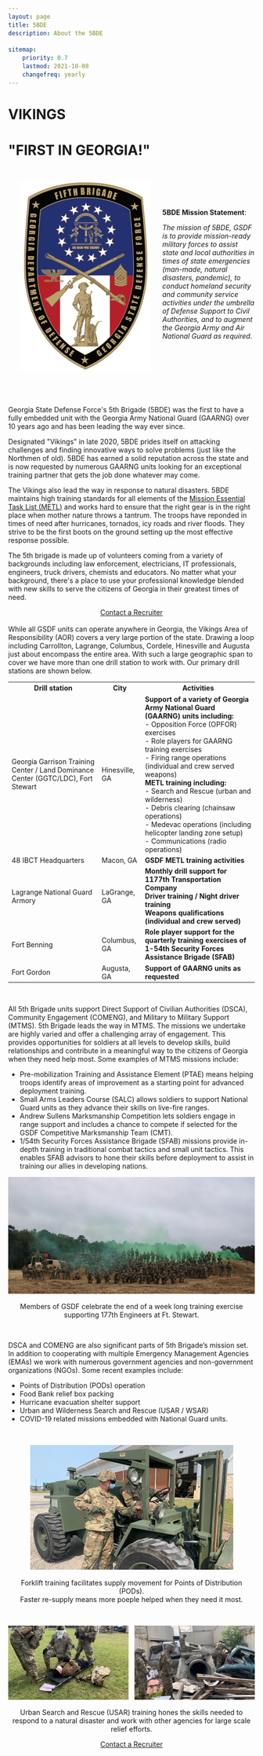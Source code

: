 ```yaml
---
layout: page
title: 5BDE
description: About the 5BDE

sitemap:
    priority: 0.7
    lastmod: 2021-10-08
    changefreq: yearly
---
```




# **VIKINGS**
# "FIRST IN GEORGIA!"
<p>
  <img src="/images/5th_BDE_shield.png" alt="Shield of Warriors" align="left" style="float:left;width:265px;height:390px" hspace="25" vspace="25">
</p>
<br>
<br>
<br>
<br>

**5BDE Mission Statement**:

  *The mission of 5BDE, GSDF is to provide mission-ready military forces to assist state and local authorities in times of state emergencies (man-made, natural disasters, pandemic), to conduct homeland security and community service activities under the umbrella of Defense Support to Civil Authorities, and to augment the Georgia Army and Air National Guard as required*.
<br>
<br>
<br>
<br>
<br>
<br>
<br>
<br>

Georgia State Defense Force's 5th Brigade (5BDE) was the first to have a fully embedded unit with the Georgia Army National Guard (GAARNG) over 10 years ago and has been leading the way ever since.


Designated "Vikings" in late 2020, 5BDE prides itself on attacking challenges and finding innovative ways to solve problems (just like the Northmen of old). 5BDE has earned a solid reputation across the state and is now requested by numerous GAARNG units looking for an exceptional training partner that gets the job done whatever may come.


The Vikings also lead the way in response to natural disasters. 5BDE maintains high training standards for all elements of the [Mission Essential Task List (METL)](/pages/about.md/#basic-mission-essential-task-list-bmetl) and works hard to ensure that the right gear is in the right place when mother nature throws a tantrum. The troops have reponded in times of need after hurricanes, tornados, icy roads and river floods. They strive to be the first boots on the ground setting up the most effective response possible.


The 5th brigade is made up of volunteers coming from a variety of backgrounds including law enforcement, electricians, IT professionals, engineers, truck drivers, chemists and educators. No matter what your background, there's a place to use your professional knowledge blended with new skills to serve the citizens of Georgia in their greatest times of need.


<div align="center">
<a href="/pages/join.md">Contact a Recruiter</a>
</div>
<br>
While all GSDF units can operate anywhere in Georgia, the Vikings Area of Responsibility (AOR) covers a very large portion of the state. Drawing a loop including Carrollton, Lagrange, Columbus, Cordele, Hinesville and Augusta just about encompass the entire area. With such a large geographic span to cover we have more than one drill station to work with. Our primary drill stations are shown below.


<table>
  <tr>
    <th>Drill station</th>
    <th>City</th>
    <th>Activities</th>
  </tr>
  <tr>
    <td>Georgia Garrison Training Center / Land Dominance Center (GGTC/LDC), Fort Stewart</td>
    <td>Hinesville, GA</td>
    <td><b>Support of a variety of Georgia Army National Guard (GAARNG) units including:</b><br>
    - Opposition Force (OPFOR) exercises<br>
    - Role players for GAARNG training exercises<br>
    - Firing range operations (individual and crew served weapons)<br>
    <b>METL training including:</b><br>
    - Search and Rescue (urban and wilderness)<br>
    - Debris clearing (chainsaw operations)<br>
    - Medevac operations (including helicopter landing zone setup)<br>
    - Communications (radio operations)</td>
  </tr>
  <tr>
    <td>48 IBCT Headquarters</td>
    <td>Macon, GA</td>
    <td><b>GSDF METL training activities</b></td>
  </tr>
  <tr>
    <td>Lagrange National Guard Armory</td>
    <td>LaGrange, GA</td>
    <td><b>Monthly drill support for 1177th Transportation Company</b><br>
    <b>Driver training / Night driver training</b><br>
    <b>Weapons qualifications (individual and crew served)</b><br>
    </td>
  </tr>
  <tr>
    <td>Fort Benning</td>
    <td>Columbus, GA</td>
    <td><b>Role player support for the quarterly training exercises of 1-54th Security Forces Assistance Brigade (SFAB)<b></td>
  </tr>
  <tr>
    <td>Fort Gordon</td>
    <td>Augusta, GA</td>
    <td><b>Support of GAARNG units as requested</b><br>
    </td>
  </tr>
</table>
<br>


All 5th Brigade units support Direct Support of Civilian Authorities (DSCA), Community Engagement (COMENG), and Military to Military Support (MTMS).
5th Brigade leads the way in MTMS. The missions we undertake are highly varied and offer a challenging array of engagement. This provides opportunities for soldiers at all levels to develop skills, build relationships and contribute in a meaningful way to the citizens of Georgia when they need help most. Some examples of MTMS missions include:


 - Pre-mobilization Training and Assistance Element (PTAE) means helping troops identify areas of improvement as a starting point for advanced deployment training.
 - Small Arms Leaders Course (SALC) allows soldiers to support National Guard units as they advance their skills on live-fire ranges.
 - Andrew Sullens Marksmanship Competition lets soldiers engage in range support and includes a chance to compete if selected for the GSDF Competitive Marksmanship Team (CMT).
 - 1/54th Security Forces Assistance Brigade (SFAB) missions provide in-depth training in traditional combat tactics and small unit tactics. This enables SFAB advisors to hone their skills before deployment to assist in training our allies in developing nations.


<p align="center">
<img src="/images/177th_Engineers.png" alt="177th ESC AT-20">
</p>
<p align="center">Members of GSDF celebrate the end of a week long training exercise supporting 177th Engineers at Ft. Stewart.</p>


<br>

DSCA and COMENG are also significant parts of 5th Brigade’s mission set. In addition to cooperating with multiple Emergency Management Agencies (EMAs) we work with numerous government agencies and non-government organizations (NGOs). Some recent examples include:

  - Points of Distribution (PODs) operation
  - Food Bank relief box packing
  - Hurricane evacuation shelter support
  - Urban and Wilderness Search and Rescue (USAR / WSAR)
  - COVID-19 related missions embedded with National Guard units.

<br>

<p align="center" >
<img src="/images/Forklift_training.png" alt="Articulated industrial truck training">
</p>
<p align="center">Forklift training facilitates supply movement for Points of Distribution (PODs).<br>Faster re-supply means more poeple helped when they need it most.</p>

<br>


<p align="center">
<img src="/images/TY21_AT.jpg" alt="USAR Training">
</p>
<p align="center">Urban Search and Rescue (USAR) training hones the skills needed to respond to a natural disaster and work with other agencies for large scale relief efforts.</p>

<div align="center">
<a href="/pages/join.md">Contact a Recruiter</a>
</div>

<br>
<br>